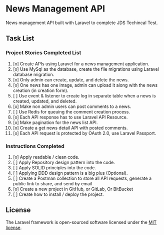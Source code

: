 # News Management API

News management API built with Laravel to complete JDS Techincal Test.

## Task List
### Project Stories Completed List
1. [x] Create APIs using Laravel for a news management application.
2. [x] Use MySql as the database, create the file migrations using Laravel database migration.
3. [x] Only admin can create, update, and delete the news.
4. [x] One news has one image, admin can upload it along with the news creation (in creation form).
5. [ ] Use event & listener to create log in separate table when a news is created, updated, and deleted.
6. [x] Make non admin users can post comments to a news.
7. [ ] Use Redis for queuing the comment creation process.
8. [x] Each API response has to use Laravel API Resource.
9. [x] Make pagination for the news list API.
10. [x] Create a get news detail API with posted comments.
11. [x] Each API request is protected by OAuth 2.0, use Laravel Passport.
### Instructions Completed
1. [x] Apply readable / clean code.
2. [ ] Apply Repository design pattern into the code.
3. [ ] Apply SOLID principles into the code.
4. [ ] Applying DDD design pattern is a big plus (Optional).
5. [ ] Create a Postman collection to store all API requests, generate a public link to share, and send by
email
6. [x] Create a new project in GitHub, or GitLab, Or BitBucket
7. [ ] Create how to install / deploy the project.
## License

The Laravel framework is open-sourced software licensed under the [MIT license](https://opensource.org/licenses/MIT).
